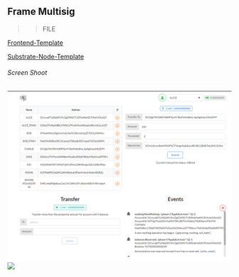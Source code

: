 ## Frame Multisig

>> FILE

[Frontend-Template](./Frontend)

[Substrate-Node-Template](./substrate-node-template)


###### Screen Shoot
<img src="./sd.png">
<img src="./sd1.png">

